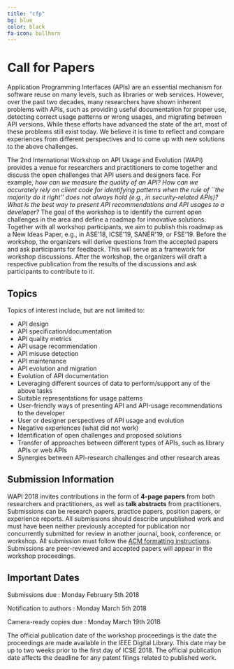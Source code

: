 ```yaml
---
title: "cfp"
bg: blue
color: black
fa-icon: bullhorn
---
```


# Call for Papers

Application Programming Interfaces (APIs) are an essential mechanism for software reuse on many levels, such as libraries or web services. However, over the past two decades, many researchers have shown inherent problems with APIs, such as providing useful documentation for proper use, detecting correct usage patterns or wrong usages, and migrating between API versions. While these efforts have advanced the state of the art, most of these problems still exist today. We believe it is time to reflect and compare experiences from different perspectives and to come up with new solutions to the above challenges. 

The 2nd International Workshop on API Usage and Evolution (WAPI) provides a venue for researchers and practitioners to come together and discuss the open challenges that API users and designers face. For example, *how can we measure the quality of an API? How can we accurately rely on client code for identifying patterns when the rule of ``the majority do it right'' does not always hold (e.g., in security-related APIs)? What is the best way to present API recommendations and API usages to a developer?*
The goal of the workshop is to identify the current open challenges in the area and define a roadmap for innovative solutions. Together with all workshop participants, we aim to publish this roadmap as a New Ideas Paper, e.g., in ASE'18, ICSE'19, SANER'19, or FSE'19.
Before the workshop, the organizers will derive questions from the accepted papers and ask participants for feedback. This will serve as a framework for workshop discussions. After the workshop, the organizers will draft a respective publication from the results of the discussions and ask participants to contribute to it.

## Topics

Topics of interest include, but are not limited to:

* API design
* API specification/documentation
* API quality metrics
* API usage recommendation
* API misuse detection
* API maintenance
* API evolution and migration
* Evolution of API documentation
* Leveraging different sources of data to perform/support any of the above tasks
* Suitable representations for usage patterns
* User-friendly ways of presenting API and API-usage recommendations to the developer
* User or designer perspectives of API usage and evolution
* Negative experiences (what did not work)
* Identification of open challenges and proposed solutions
* Transfer of approaches between different types of APIs, such as library APIs or web APIs
* Synergies between API-research challenges and other research areas

## Submission Information

WAPI 2018 invites contributions in the form of **4-page papers** from both researchers and practitioners, as well as **talk abstracts** from practitioners.
Submissions can be research papers, practice papers, position papers, or experience reports.
All submissions should describe unpublished work and must have been neither previously accepted for publication nor concurrently submitted for review in another journal, book, conference, or workshop.
All submission must follow the [ACM formatting instructions](https://www.icse2018.org/track/icse-2018-Double-blind-review#Formatting).
Submissions are peer-reviewed and accepted papers will appear in the workshop proceedings.

## Important Dates

Submissions due
: Monday February 5th 2018

Notification to authors
: Monday March 5th 2018

Camera-ready copies due
: Monday March 19th 2018

The official publication date of the workshop proceedings is the date the proceedings are made available in the IEEE Digital Library. This date may be up to two weeks prior to the first day of ICSE 2018. The official publication date affects the deadline for any patent filings related to published work.
